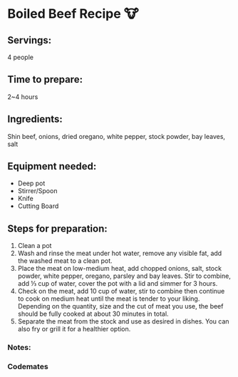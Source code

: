 # Boiled Beef Recipe :cow:

## Servings: 
4 people

## Time to prepare: 
2~4 hours

## Ingredients:
Shin beef, onions, dried oregano, white pepper, stock powder, bay leaves, salt


## Equipment needed:
- Deep pot
- Stirrer/Spoon
- Knife
- Cutting Board


## Steps for preparation:
1. Clean a pot	
2. Wash and rinse the meat under hot water, remove any visible fat, add the washed meat to a clean pot.
3.	Place the meat on low-medium heat, add chopped onions, salt, stock powder, white pepper, oregano, parsley and bay leaves. Stir to combine, add ⅓ cup of water, cover the pot with a lid and simmer for 3 hours.
4.	Check on the meat, add 10 cup of water, stir to combine then continue to cook on medium heat until the meat is tender to your liking. Depending on the quantity, size and the cut of meat you use, the beef should be fully cooked at about 30 minutes in total.
5.	Separate the meat from the stock and use as desired in dishes. You can also fry or grill it for a healthier option.




### Notes:



### Codemates #
